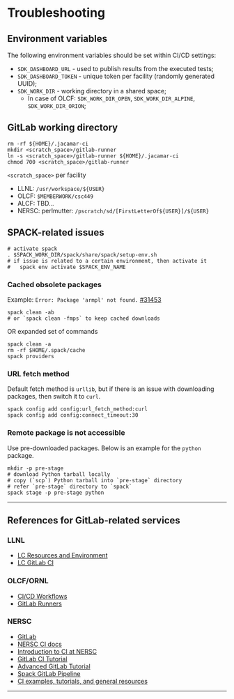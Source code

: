 # Troubleshooting

## Environment variables

The following environment variables should be set within CI/CD settings:
- `SDK_DASHBOARD_URL` - used to publish results from the executed tests;
- `SDK_DASHBOARD_TOKEN` - unique token per facility (randomly generated UUID);
- `SDK_WORK_DIR` - working directory in a shared space;
   - In case of OLCF: `SDK_WORK_DIR_OPEN`, `SDK_WORK_DIR_ALPINE`, 
     `SDK_WORK_DIR_ORION`;

## GitLab working directory

```shell
rm -rf ${HOME}/.jacamar-ci
mkdir <scratch_space>/gitlab-runner
ln -s <scratch_space>/gitlab-runner ${HOME}/.jacamar-ci
chmod 700 <scratch_space>/gitlab-runner
```

`<scratch_space>` per facility
* LLNL: `/usr/workspace/${USER}`
* OLCF: `$MEMBERWORK/csc449`
* ALCF: TBD...
* NERSC: perlmutter: `/pscratch/sd/[FirstLetterOf${USER}]/${USER}`

## SPACK-related issues

```shell
# activate spack
. $SPACK_WORK_DIR/spack/share/spack/setup-env.sh
# if issue is related to a certain environment, then activate it
#   spack env activate $SPACK_ENV_NAME
```

### Cached obsolete packages

Example: `Error: Package 'armpl' not found.`
[#31453](https://github.com/spack/spack/issues/31453)

```shell
spack clean -ab
# or `spack clean -fmps` to keep cached downloads
```

OR expanded set of commands

```shell
spack clean -a
rm -rf $HOME/.spack/cache
spack providers
```

### URL fetch method

Default fetch method is `urllib`, but if there is an issue with downloading
packages, then switch it to `curl`.

```shell
spack config add config:url_fetch_method:curl
spack config add config:connect_timeout:30
```

### Remote package is not accessible

Use pre-downloaded packages. Below is an example for the `python` package.
```shell
mkdir -p pre-stage
# download Python tarball locally
# copy (`scp`) Python tarball into `pre-stage` directory
# refer `pre-stage` directory to `spack`
spack stage -p pre-stage python
```

---

## References for GitLab-related services

### LLNL

* [LC Resources and Environment](https://hpc.llnl.gov/documentation/tutorials/livermore-computing-resources-and-environment)
* [LC GitLab CI](https://lc.llnl.gov/confluence/display/GITLAB/GitLab+CI)

### OLCF/ORNL

* [CI/CD Workflows](https://docs.olcf.ornl.gov/services_and_applications/slate/workflows/overview.html)
* [GitLab Runners](https://docs.olcf.ornl.gov/services_and_applications/slate/use_cases/gitlab_runner.html)

### NERSC

* [GitLab](https://docs.nersc.gov/services/gitlab/)
* [NERSC CI docs](https://software.nersc.gov/NERSC/nersc-ci-docs)
* [Introduction to CI at NERSC](https://www.nersc.gov/assets/Uploads/Introduction-to-CI-at-NERSC-07072021.pdf)
* [GitLab CI Tutorial](https://www.nersc.gov/assets/Uploads/2017-02-06-Gitlab-CI.pdf)
* [Advanced GitLab Tutorial](https://www.nersc.gov/assets/Uploads/Advanced-Gitlab.pdf)
* [Spack GitLab Pipeline](https://docs.nersc.gov/applications/e4s/spack_gitlab_pipeline/)
* [CI examples, tutorials, and general resources](https://software.nersc.gov/ci-resources)

---

